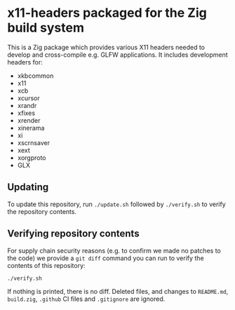 # x11-headers packaged for the Zig build system

This is a Zig package which provides various X11 headers needed to develop and cross-compile e.g. GLFW applications. It includes development headers for:

- xkbcommon
- x11
- xcb
- xcursor
- xrandr
- xfixes
- xrender
- xinerama
- xi
- xscrnsaver
- xext
- xorgproto
- GLX

## Updating

To update this repository, run `./update.sh` followed by `./verify.sh` to verify the repository contents.

## Verifying repository contents

For supply chain security reasons (e.g. to confirm we made no patches to the code) we provide a `git diff` command you can run to verify the contents of this repository:

```sh
./verify.sh
```

If nothing is printed, there is no diff. Deleted files, and changes to `README.md`, `build.zig`, `.github` CI files and `.gitignore` are ignored.
